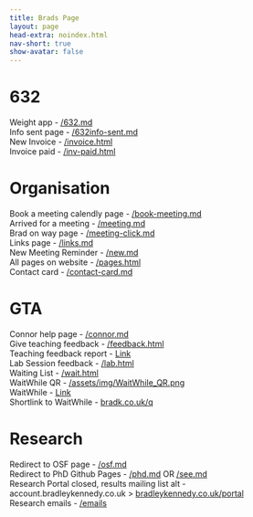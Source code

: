 ```yaml
---
title: Brads Page
layout: page
head-extra: noindex.html
nav-short: true
show-avatar: false
---
```


# 632 
Weight app - [/632.md](/632)  
Info sent page - [/632info-sent.md](/632info-sent)  
New Invoice - [/invoice.html](/invoice)  
Invoice paid - [/inv-paid.html](/inv-paid)

# Organisation 
Book a meeting calendly page - [/book-meeting.md](/book-meeting)  
Arrived for a meeting - [/meeting.md](/meeting)  
Brad on way page - [/meeting-click.md](/meeting-click)  
Links page - [/links.md](/links)  
New Meeting Reminder - [/new.md](/new)  
All pages on website - [/pages.html](/pages)  
Contact card - [/contact-card.md](/contact-card)  

# GTA 
Connor help page - [/connor.md](/connor)  
Give teaching feedback - [/feedback.html](/feedback)  
Teaching feedback report - [Link](https://datastudio.google.com/reporting/2538d5c2-e58c-4652-9c30-3a66c5b61947)  
Lab Session feedback - [/lab.html](/lab)  
Waiting List - [/wait.html](/wait)  
WaitWhile QR - [/assets/img/WaitWhile_QR.png](/assets/img/WaitWhile_QR.png)  
WaitWhile - [Link](https://waitwhile.com/locations/brad/waitlist)  
Shortlink to WaitWhile - [bradk.co.uk/q](https://bradk.co.uk/q)  

# Research 
Redirect to OSF page - [/osf.md](/osf)  
Redirect to PhD Github Pages - [/phd.md](/phd) OR  [/see.md](/see)  
Research Portal closed, results mailing list alt - account.bradleykennedy.co.uk > [bradleykennedy.co.uk/portal](/portal)  
Research emails - [/emails](/emails)  

